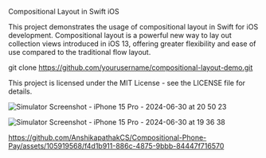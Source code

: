 Compositional Layout in Swift iOS

This project demonstrates the usage of compositional layout in Swift for iOS development. Compositional layout is a powerful new way to lay out collection views introduced in iOS 13, offering greater flexibility and ease of use compared to the traditional flow layout.

git clone https://github.com/yourusername/compositional-layout-demo.git

This project is licensed under the MIT License - see the LICENSE file for details.

![Simulator Screenshot - iPhone 15 Pro - 2024-06-30 at 20 50 23](https://github.com/AnshikapathakCS/Compositional-Phone-Pay/assets/105919568/a1c3f82d-3e50-40bc-a5d8-3c8f249ee353)



![Simulator Screenshot - iPhone 15 Pro - 2024-06-30 at 19 36 38](https://github.com/AnshikapathakCS/Compositional-Phone-Pay/assets/105919568/eed432b9-d917-4fb8-8c34-b8c7bfbf8c39)




https://github.com/AnshikapathakCS/Compositional-Phone-Pay/assets/105919568/f4d1b911-886c-4875-9bbb-84447f716570


